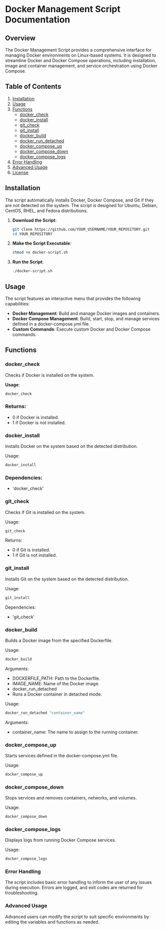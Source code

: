 # Docker Management Script Documentation

## Overview

The Docker Management Script provides a comprehensive interface for managing Docker environments on Linux-based systems. It is designed to streamline Docker and Docker Compose operations, including installation, image and container management, and service orchestration using Docker Compose.

## Table of Contents

1. [Installation](#installation)
2. [Usage](#usage)
3. [Functions](#functions)
   - [docker_check](#docker_check)
   - [docker_install](#docker_install)
   - [git_check](#git_check)
   - [git_install](#git_install)
   - [docker_build](#docker_build)
   - [docker_run_detached](#docker_run_detached)
   - [docker_compose_up](#docker_compose_up)
   - [docker_compose_down](#docker_compose_down)
   - [docker_compose_logs](#docker_compose_logs)
4. [Error Handling](#error-handling)
5. [Advanced Usage](#advanced-usage)
6. [License](#license)

## Installation

The script automatically installs Docker, Docker Compose, and Git if they are not detected on the system. The script is designed for Ubuntu, Debian, CentOS, RHEL, and Fedora distributions.

1. **Download the Script**:
    ```bash
    git clone https://github.com/YOUR_USERNAME/YOUR_REPOSITORY.git
    cd YOUR_REPOSITORY
    ```

2. **Make the Script Executable**:
    ```bash
    chmod +x docker-script.sh
    ```

3. **Run the Script**:
    ```bash
    ./docker-script.sh
    ```

## Usage

The script features an interactive menu that provides the following capabilities:

- **Docker Management**: Build and manage Docker images and containers.
- **Docker Compose Management**: Build, start, stop, and manage services defined in a docker-compose.yml file.
- **Custom Commands**: Execute custom Docker and Docker Compose commands.

## Functions

### docker_check

Checks if Docker is installed on the system.

**Usage**:
```bash
docker_check
```

### Returns:
* 0 if Docker is installed.
* 1 if Docker is not installed.

### docker_install
Installs Docker on the system based on the detected distribution.

Usage:
``` bash
docker_install
```

### Dependencies:
* 'docker_check'

### git_check
Checks if Git is installed on the system.

Usage:
```bash
git_check
```

Returns:
* 0 if Git is installed.
* 1 if Git is not installed.

### git_install
Installs Git on the system based on the detected distribution.

Usage:
```bash
git_install
```

Dependencies:
* 'git_check'

### docker_build
Builds a Docker image from the specified Dockerfile.

Usage:
```bash
docker_build
```

Arguments:
* DOCKERFILE_PATH: Path to the Dockerfile.
* IMAGE_NAME: Name of the Docker image.
* docker_run_detached
* Runs a Docker container in detached mode.

Usage:
```bash
docker_run_detached "container_name"
```

Arguments:
* container_name: The name to assign to the running container.

### docker_compose_up
Starts services defined in the docker-compose.yml file.

Usage:
```bash
docker_compose_up
```

### docker_compose_down
Stops services and removes containers, networks, and volumes.

Usage:
```bash
docker_compose_down
```

### docker_compose_logs
Displays logs from running Docker Compose services.

Usage:
```bash
docker_compose_logs
```

### Error Handling
The script includes basic error handling to inform the user of any issues during execution. Errors are logged, and exit codes are returned for troubleshooting.

### Advanced Usage
Advanced users can modify the script to suit specific environments by editing the variables and functions as needed.
